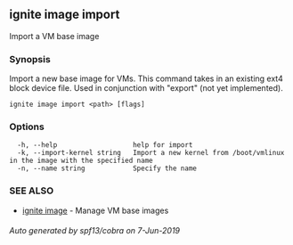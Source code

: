 ## ignite image import

Import a VM base image

### Synopsis


Import a new base image for VMs. This command takes in an existing ext4 block
device file. Used in conjunction with "export" (not yet implemented).


```
ignite image import <path> [flags]
```

### Options

```
  -h, --help                   help for import
  -k, --import-kernel string   Import a new kernel from /boot/vmlinux in the image with the specified name
  -n, --name string            Specify the name
```

### SEE ALSO

* [ignite image](ignite_image.md)	 - Manage VM base images

###### Auto generated by spf13/cobra on 7-Jun-2019
